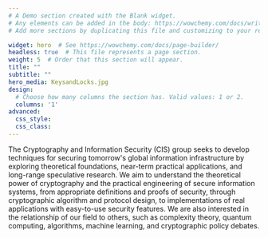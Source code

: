 ```yaml
---
# A Demo section created with the Blank widget.
# Any elements can be added in the body: https://wowchemy.com/docs/writing-markdown-latex/
# Add more sections by duplicating this file and customizing to your requirements.

widget: hero  # See https://wowchemy.com/docs/page-builder/
headless: true  # This file represents a page section.
weight: 5  # Order that this section will appear.
title: ""
subtitle: ""
hero_media: KeysandLocks.jpg
design:
  # Choose how many columns the section has. Valid values: 1 or 2.
  columns: '1'
advanced:
  css_style:
  css_class:
---
```

The Cryptography and Information Security (CIS) group seeks to develop techniques for securing tomorrow's global information infrastructure by exploring theoretical foundations, near-term practical applications, and long-range speculative research. We aim to understand the theoretical power of cryptography and the practical engineering of secure information systems, from appropriate definitions and proofs of security, through cryptographic algorithm and protocol design, to implementations of real applications with easy-to-use security features. We are also interested in the relationship of our field to others, such as complexity theory, quantum computing, algorithms, machine learning, and cryptographic policy debates.
